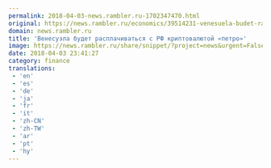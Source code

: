 ```yaml
---
permalink: 2018-04-03-news.rambler.ru-1702347470.html
original: https://news.rambler.ru/economics/39514231-venesuela-budet-rasplachivatsya-s-rf-kriptovalyutoy-petro/
domain: news.rambler.ru
title: 'Венесуэла будет расплачиваться с РФ криптовалютой «петро»'
image: https://news.rambler.ru/share/snippet/?project=news&urgent=False&image=http%3A%2F%2Fnews.rambler.ru%2Fimg%2F2018%2F04%2F04022727.271362.2832.jpg&big=False&title=%D0%92%D0%B5%D0%BD%D0%B5%D1%81%D1%83%D1%8D%D0%BB%D0%B0+%D0%B1%D1%83%D0%B4%D0%B5%D1%82+%D1%80%D0%B0%D1%81%D0%BF%D0%BB%D0%B0%D1%87%D0%B8%D0%B2%D0%B0%D1%82%D1%8C%D1%81%D1%8F+%D1%81%C2%A0%D0%A0%D0%A4%C2%A0%D0%BA%D1%80%D0%B8%D0%BF%D1%82%D0%BE%D0%B2%D0%B0%D0%BB%D1%8E%D1%82%D0%BE%D0%B9+%C2%AB%D0%BF%D0%B5%D1%82%D1%80%D0%BE%C2%BB
date: 2018-04-03 23:41:27
category: finance
translations: 
 - 'en'
 - 'es'
 - 'de'
 - 'ja'
 - 'fr'
 - 'it'
 - 'zh-CN'
 - 'zh-TW'
 - 'ar'
 - 'pt'
 - 'hy'
---
```


